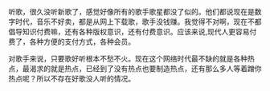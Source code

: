 听歌，很久没听新歌了，感觉好像所有的歌手歌星都没了似的。他们都说现在是数字时代，音乐不好卖，都是从网上下载歌，歌手没钱赚。我觉得不对啊，现在不都倡导知识付费嘛，还有各种版权意识，还有付费意识。应该来说,现代人更容易付费了，各种方便的支付方式，各种会员。

对歌手来说，只要歌好听根本不愁不火。现在这个网络时代最不缺的就是各种热点，最渴求的就是热点，已经到了没有热点也要制造热点，还有那么多人等着蹭你热点呢？所以不存在好歌没人听的情况。
